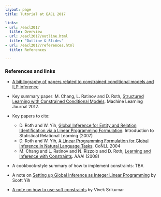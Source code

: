 ```yaml
---
layout: page
title: Tutorial at EACL 2017

links:
- url: /eacl2017
  title: Overview
- url: /eacl2017/outline.html
  title: "Outline & Slides"
- url: /eacl2017/references.html
  title: References

---
```


### References and links

* [A bibliography of papers related to constrained conditional models and ILP inference](references.pdf)

* Key summary paper: M. Chang, L. Ratinov and D. Roth,
  [Structured Learning with Constrained Conditional Models](http://cogcomp.cs.illinois.edu/papers/ChangRaRo12.pdf).
  Machine Learning Journal 2012.

* Key papers to cite: 
    * D. Roth and W. Yih,
      [Global Inference for Entity and Relation Identification via a Linear Programming Formulation](http://cogcomp.cs.illinois.edu/page/publication_view/166). Introduction
      to Statistical Relational Learning (2007)
    * D. Roth and W. Yih,
      [A Linear Programming Formulation for Global Inference in Natural Language Tasks](http://cogcomp.cs.illinois.edu/page/publication_view/123). CoNLL
      2004
    * M. Chang and L. Ratinov and N. Rizzolo and D. Roth,
      [Learning and Inference with Constraints](http://cogcomp.cs.illinois.edu/page/publication_view/176). AAAI
      (2008)
	  
* A cookbook-style summary of how to implement constraints: TBA

* A note on
  [Setting up Global Inference as Integer Linear Programming](ILP-Yih04.pdf)
  by Scott Yih

* [A note on how to use soft constraints](soft-constraints-VS-2013.pdf) by
  Vivek Srikumar

